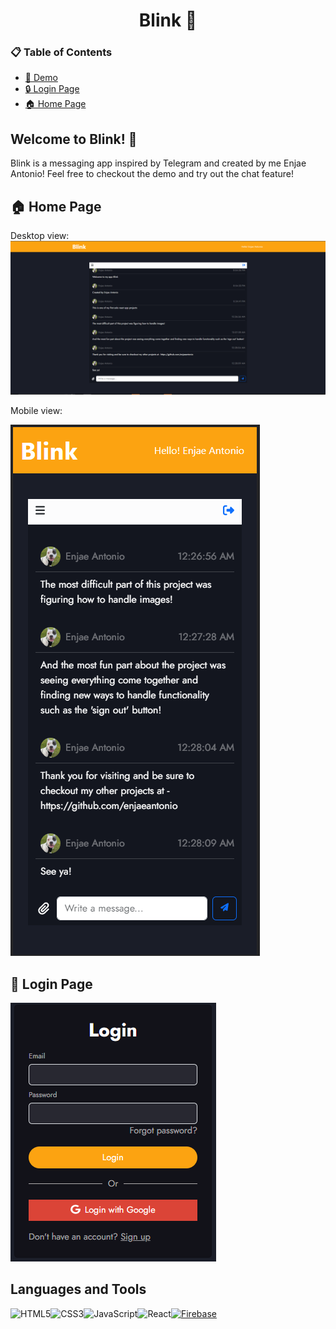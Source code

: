# <h1 align="center">Blink :iphone: </h1>

### 📋 Table of Contents

- [🎥 Demo](https://enjaeantonio.github.io/blink)
- [🔒 Login Page](#🔐-login-page) 
- [🏠 Home Page](#🏠-home-page) 

## Welcome to Blink! :wave:

Blink is a messaging app inspired by Telegram and created by me Enjae Antonio! Feel free to checkout the demo and try out the chat feature!


## 🏠 Home Page

Desktop view:
![Home Page](./src/assets/img/blinkweb.PNG)

Mobile view: 

![Home Page](./src/assets/img/blinkmobile.PNG)


## 🔐 Login Page
![Login Page](./src/assets/img/login.PNG)


## Languages and Tools 

![HTML5](https://img.shields.io/badge/html5-%23E34F26.svg?style=for-the-badge&logo=html5&logoColor=white)![CSS3](https://img.shields.io/badge/css3-%231572B6.svg?style=for-the-badge&logo=css3&logoColor=white)![JavaScript](https://img.shields.io/badge/javascript-%23323330.svg?style=for-the-badge&logo=javascript&logoColor=%23F7DF1E)![React](https://img.shields.io/badge/React-%2320232a.svg?style=for-the-badge&logo=react&logoColor=%2361DAFB)[![Firebase](https://img.shields.io/badge/Firebase-FFCA28?style=for-the-badge&logo=firebase&logoColor=white)](https://firebase.google.com/)